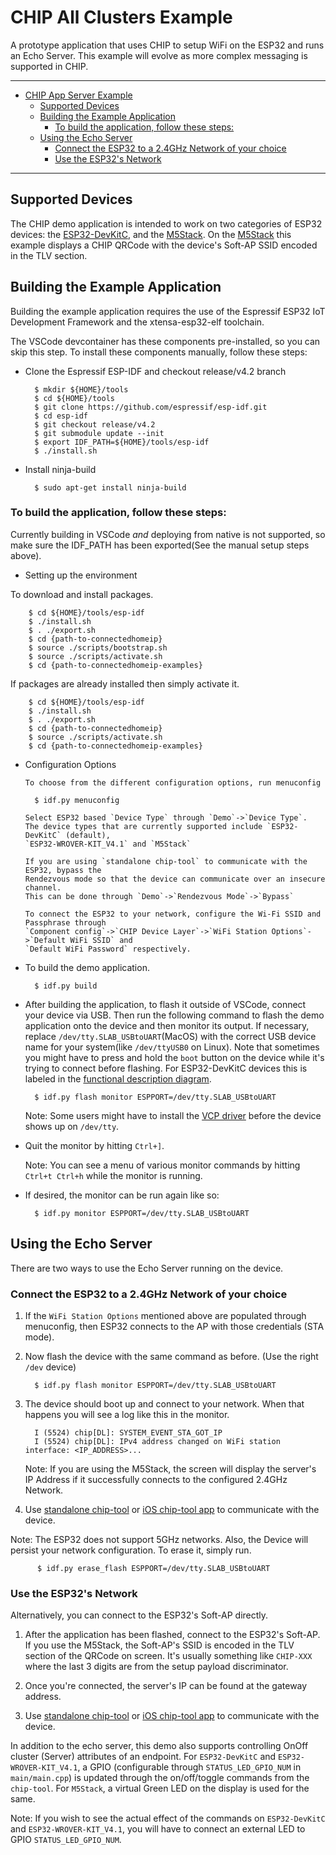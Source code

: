 # CHIP All Clusters Example

A prototype application that uses CHIP to setup WiFi on the ESP32 and runs an
Echo Server. This example will evolve as more complex messaging is supported in
CHIP.

---

-   [CHIP App Server Example](#chip-app-server-example)
    -   [Supported Devices](#supported-devices)
    -   [Building the Example Application](#building-the-example-application)
        -   [To build the application, follow these steps:](#to-build-the-application-follow-these-steps)
    -   [Using the Echo Server](#using-the-echo-server)
        -   [Connect the ESP32 to a 2.4GHz Network of your choice](#connect-the-esp32-to-a-24ghz-network-of-your-choice)
        -   [Use the ESP32's Network](#use-the-esp32s-network)

---

## Supported Devices

The CHIP demo application is intended to work on two categories of ESP32
devices: the
[ESP32-DevKitC](https://www.espressif.com/en/products/hardware/esp32-devkitc/overview),
and the [M5Stack](http://m5stack.com). On the [M5Stack](http://m5stack.com) this
example displays a CHIP QRCode with the device's Soft-AP SSID encoded in the TLV
section.

## Building the Example Application

Building the example application requires the use of the Espressif ESP32 IoT
Development Framework and the xtensa-esp32-elf toolchain.

The VSCode devcontainer has these components pre-installed, so you can skip this
step. To install these components manually, follow these steps:

-   Clone the Espressif ESP-IDF and checkout release/v4.2 branch

          $ mkdir ${HOME}/tools
          $ cd ${HOME}/tools
          $ git clone https://github.com/espressif/esp-idf.git
          $ cd esp-idf
          $ git checkout release/v4.2
          $ git submodule update --init
          $ export IDF_PATH=${HOME}/tools/esp-idf
          $ ./install.sh

-   Install ninja-build

          $ sudo apt-get install ninja-build

### To build the application, follow these steps:

Currently building in VSCode _and_ deploying from native is not supported, so
make sure the IDF_PATH has been exported(See the manual setup steps above).

-   Setting up the environment

To download and install packages.

        $ cd ${HOME}/tools/esp-idf
        $ ./install.sh
        $ . ./export.sh
        $ cd {path-to-connectedhomeip}
        $ source ./scripts/bootstrap.sh
        $ source ./scripts/activate.sh
        $ cd {path-to-connectedhomeip-examples}

If packages are already installed then simply activate it.

        $ cd ${HOME}/tools/esp-idf
        $ ./install.sh
        $ . ./export.sh
        $ cd {path-to-connectedhomeip}
        $ source ./scripts/activate.sh
        $ cd {path-to-connectedhomeip-examples}

-   Configuration Options

        To choose from the different configuration options, run menuconfig

          $ idf.py menuconfig

        Select ESP32 based `Device Type` through `Demo`->`Device Type`.
        The device types that are currently supported include `ESP32-DevKitC` (default),
        `ESP32-WROVER-KIT_V4.1` and `M5Stack`

        If you are using `standalone chip-tool` to communicate with the ESP32, bypass the
        Rendezvous mode so that the device can communicate over an insecure channel.
        This can be done through `Demo`->`Rendezvous Mode`->`Bypass`

        To connect the ESP32 to your network, configure the Wi-Fi SSID and Passphrase through
        `Component config`->`CHIP Device Layer`->`WiFi Station Options`->`Default WiFi SSID` and
        `Default WiFi Password` respectively.

-   To build the demo application.

          $ idf.py build

-   After building the application, to flash it outside of VSCode, connect your
    device via USB. Then run the following command to flash the demo application
    onto the device and then monitor its output. If necessary, replace
    `/dev/tty.SLAB_USBtoUART`(MacOS) with the correct USB device name for your
    system(like `/dev/ttyUSB0` on Linux). Note that sometimes you might have to
    press and hold the `boot` button on the device while it's trying to connect
    before flashing. For ESP32-DevKitC devices this is labeled in the
    [functional description diagram](https://docs.espressif.com/projects/esp-idf/en/latest/esp32/hw-reference/esp32/get-started-devkitc.html#functional-description).

          $ idf.py flash monitor ESPPORT=/dev/tty.SLAB_USBtoUART

    Note: Some users might have to install the
    [VCP driver](https://www.silabs.com/products/development-tools/software/usb-to-uart-bridge-vcp-drivers)
    before the device shows up on `/dev/tty`.

-   Quit the monitor by hitting `Ctrl+]`.

    Note: You can see a menu of various monitor commands by hitting
    `Ctrl+t Ctrl+h` while the monitor is running.

-   If desired, the monitor can be run again like so:

          $ idf.py monitor ESPPORT=/dev/tty.SLAB_USBtoUART

## Using the Echo Server

There are two ways to use the Echo Server running on the device.

### Connect the ESP32 to a 2.4GHz Network of your choice

1.  If the `WiFi Station Options` mentioned above are populated through
    menuconfig, then ESP32 connects to the AP with those credentials (STA mode).

2.  Now flash the device with the same command as before. (Use the right `/dev`
    device)

          $ idf.py flash monitor ESPPORT=/dev/tty.SLAB_USBtoUART

3.  The device should boot up and connect to your network. When that happens you
    will see a log like this in the monitor.

          I (5524) chip[DL]: SYSTEM_EVENT_STA_GOT_IP
          I (5524) chip[DL]: IPv4 address changed on WiFi station interface: <IP_ADDRESS>...

    Note: If you are using the M5Stack, the screen will display the server's IP
    Address if it successfully connects to the configured 2.4GHz Network.

4.  Use
    [standalone chip-tool](https://github.com/project-chip/connectedhomeip/tree/master/examples/chip-tool)
    or
    [iOS chip-tool app](https://github.com/project-chip/connectedhomeip/tree/master/src/darwin)
    to communicate with the device.

Note: The ESP32 does not support 5GHz networks. Also, the Device will persist
your network configuration. To erase it, simply run.

          $ idf.py erase_flash ESPPORT=/dev/tty.SLAB_USBtoUART

### Use the ESP32's Network

Alternatively, you can connect to the ESP32's Soft-AP directly.

1.  After the application has been flashed, connect to the ESP32's Soft-AP. If
    you use the M5Stack, the Soft-AP's SSID is encoded in the TLV section of the
    QRCode on screen. It's usually something like `CHIP-XXX` where the last 3
    digits are from the setup payload discriminator.

2.  Once you're connected, the server's IP can be found at the gateway address.

3.  Use
    [standalone chip-tool](https://github.com/project-chip/connectedhomeip/tree/master/examples/chip-tool)
    or
    [iOS chip-tool app](https://github.com/project-chip/connectedhomeip/tree/master/src/darwin)
    to communicate with the device.

In addition to the echo server, this demo also supports controlling OnOff
cluster (Server) attributes of an endpoint. For `ESP32-DevKitC` and
`ESP32-WROVER-KIT_V4.1`, a GPIO (configurable through `STATUS_LED_GPIO_NUM` in
`main/main.cpp`) is updated through the on/off/toggle commands from the
`chip-tool`. For `M5Stack`, a virtual Green LED on the display is used for the
same.

Note: If you wish to see the actual effect of the commands on `ESP32-DevKitC`
and `ESP32-WROVER-KIT_V4.1`, you will have to connect an external LED to GPIO
`STATUS_LED_GPIO_NUM`.
